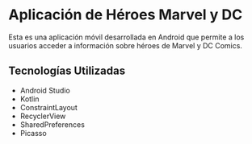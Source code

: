 # Aplicación de Héroes Marvel y DC

Esta es una aplicación móvil desarrollada en Android que permite a los usuarios acceder a información sobre héroes de Marvel y DC Comics.

## Tecnologías Utilizadas
- Android Studio
- Kotlin
- ConstraintLayout
- RecyclerView
- SharedPreferences
- Picasso
